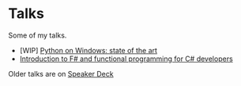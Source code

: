 # Talks

Some of my talks.

- [WIP] [Python on Windows: state of the art](https://nicolaiarocci.github.io/talks/python-on-widows-state-of-the-art/#/)
- [Introduction to F# and functional programming for C# developers](https://nicolaiarocci.github.io/talks/fsharp-for-csharp-developers/#/)

Older talks are on [Speaker Deck](https://speakerdeck.com/nicola)